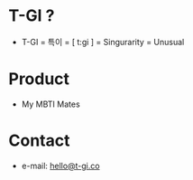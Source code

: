 <link href="custom.css" rel="stylesheet"></link>

# T-GI ?
- T-GI = 특이 = [ t:gi ] = Singurarity = Unusual

# Product
- My MBTI Mates

# Contact
- e-mail: hello@t-gi.co